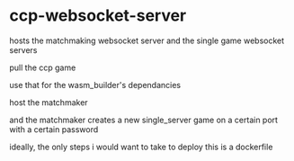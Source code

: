 # ccp-websocket-server
hosts the matchmaking websocket server and the single game websocket servers



pull the ccp game

use that for the wasm_builder's dependancies

host the matchmaker

and the matchmaker creates a new single_server game on a certain port with a certain password



ideally, the only steps i would want to take to deploy this is a dockerfile

